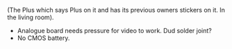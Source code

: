 (The Plus which says Plus on it and has its previous owners stickers on it.  In the living room).

- Analogue board needs pressure for video to work.  Dud solder joint?
- No CMOS battery.
